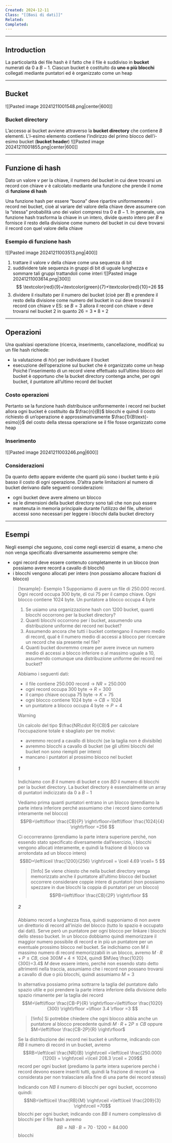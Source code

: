 ```yaml
---
Created: 2024-12-11
Class: "[[Basi di dati]]"
Related: 
Completed:
---
```

---
## Introduction
La particolarità dei file hash è il fatto che il file è suddiviso in **bucket** numerati da $0$ a $B-1$. Ciascun bucket è costituito da **uno o più blocchi** collegati mediante puntatori ed è organizzato come un heap

---
## Bucket
![[Pasted image 20241211001548.png|center|600]]
### Bucket directory
L’accesso ai bucket avviene attraverso la **bucket directory** che contiene $B$ elementi. L’$i$-esimo elemento contiene l’indirizzo del primo blocco dell’$i$-esimo bucket (**bucket header**)
![[Pasted image 20241211001855.png|center|600]]

---
## Funzione di hash
Dato un valore $v$ per la chiave, il numero del bucket in cui deve trovarsi un record con chiave $v$ è calcolato mediante una funzione che prende il nome di **funzione di hash**

Una funzione hash per essere “buona” deve ripartire uniformemente i record nei bucket, cioè al variare del valore della chiave deve assumere con la “stessa” probabilità uno dei valori compresi tra $0$ e $B-1$.
In generale, una funzione hash trasforma la chiave in un intero, divide questo intero per $B$ e fornisce il resto della divisione come numero del bucket in cui deve trovarsi il record con quel valore della chiave

### Esempio di funzione hash
![[Pasted image 20241211003513.png|400]]
1. trattare il valore $v$ della chiave come una sequenza di bit
2. suddividere tale sequenza in gruppi di bit di uguale lunghezza e sommare tali gruppi trattandoli come interi
![[Pasted image 20241211003614.png|300]]
$$
\textcolor{red}{9}+\textcolor{green}{7}+\textcolor{red}{10}=26
$$
3. dividere il risultato per il numero dei bucket (cioè per $B$) e prendere il resto della divisione come numero del bucket in cui deve trovarsi il record con chiave $v$
ES: se $B=3$ allora il record con chiave $v$ deve trovarsi nel bucket $2$ in quanto $26=3*8+2$

---
## Operazioni
Una qualsiasi operazione (ricerca, inserimento, cancellazione, modifica) su un file hash richiede:
- la valutazione di $h(v)$ per individuare il bucket
- esecuzione dell’operazione sul bucket che è organizzato come un heap
Poiché l’inserimento di un record viene effettuato sull’ultimo blocco del bucket è opportuno che la bucket directory contenga anche, per ogni bucket, il puntatore all’ultimo record del bucket

### Costo operazioni
Pertanto se la funzione hash distribuisce uniformemente i record nei bucket allora ogni bucket è costituito da $\frac{n}{B}$ blocchi e quindi il costo richiesto di un’operazione è approssimativamente $\frac{1}{B\text{-esimo}}$ del costo della stessa operazione se il file fosse organizzato come heap

### Inserimento
![[Pasted image 20241211003246.png|600]]

### Considerazioni
Da quanto detto appare evidente che quanti più sono i bucket tanto è più basso il costo di ogni operazione. D’altra parte limitazioni al numero di bucket derivano dalle seguenti considerazioni:
- ogni bucket deve avere almeno un blocco
- se le dimensioni della bucket directory sono tali che non può essere mantenuta in memoria principale durante l’utilizzo del file, ulteriori accessi sono necessari per leggere i blocchi dalla bucket directory

---
## Esempi
Negli esempi che seguono, così come negli esercizi di esame, a meno che non venga specificato diversamente assumeremo sempre che:
- ogni record deve essere contenuto completamente in un blocco (non possiamo avere record a cavallo di blocchi)
- i blocchi vengono allocati per intero (non possiamo allocare frazioni di blocco)

>[!example]- Esempio 1
>Supponiamo di avere un file di $250.000$ record. Ogni record occupa $300$ byte, di cui $75$ per il campo chiave. Ogni blocco contiene $1024$ byte. Un puntatore a blocco occupa $4$ byte
>
>1. Se usiamo una organizzazione hash con $1200$ bucket, quanti blocchi occorrono per la bucket directory?
>2. Quanti blocchi occorrono per i bucket, assumendo una distribuzione uniforme dei record nei bucket?
>3. Assumendo ancora che tutti i bucket contengano il numero medio di record, qual è il numero medio di accessi a blocco per ricercare un record che sia presente nel file?
>4. Quanti bucket dovremmo creare per avere invece un numero medio di accessi a blocco inferiore o al massimo uguale a $10$, assumendo comunque una distribuzione uniforme dei record nei bucket?
>
>Abbiamo i seguenti dati:
>- il file contiene $250.000$ record → $NR=250.000$
>- ogni record occupa $300$ byte → $R=300$
>- il campo chiave occupa $75$ byte → $K=75$
>- ogni blocco contiene $1024$ byte → $CB=1024$
>- un puntatore a blocco occupa $4$ byte → $P=4$
>
>>[!warning]
>>Un calcolo del tipo $\frac{NR\cdot R}{CB}$ per calcolare l’occupazione totale è sbagliato per tre motivi:
>>- avremmo record a cavallo di blocchi (se la taglia non è divisibile)
>>- avremmo blocchi a cavallo di bucket (se gli ultimi blocchi del bucket non sono riempiti per intero)
>>- mancano i puntatori al prossimo blocco nel bucket
>
>##### 1
>Indichiamo con $B$ il numero di bucket e con $BD$ il numero di blocchi per la bucket directory. La bucket directory è essenzialmente un array di puntatori indicizzato da $0$ a $B-1$
>
>Vediamo prima quanti puntatori entrano in un blocco (prendiamo la parte intera inferiore perché assumiamo che i record siano contenuti interamente nel blocco)
>$$PB=\left\lfloor  \frac{CB}{P}  \right\rfloor=\left\lfloor  \frac{1024}{4}  \right\rfloor =256 $$
>
>Ci occorreranno (prendiamo la parte intera superiore perché, non essendo stato specificato diversamente dall’esercizio, i blocchi vengono allocati interamente, e quindi la frazione di blocco va arrotondata ad un blocco intero)
>$$BD=\left\lceil  \frac{1200}{256}  \right\rceil = \lceil 4.69 \rceil= 5 $$
>
>>[!info]
>>Se viene chiesto che nella bucket directory venga memorizzato anche il puntatore all’ultimo blocco del bucket occorrere considerare coppie intere di puntatori (non possiamo spezzare in due blocchi la coppia di puntatori per un blocco)
>>$$PB=\left\lfloor  \frac{CB}{2P}  \right\rfloor $$
>
>##### 2
>Abbiamo record a lunghezza fissa, quindi supponiamo di non avere un direttorio di record all’inizio del blocco (tutto lo spazio è occupato dai dati). Serve però un puntatore per ogni blocco per linkare i blocchi dello stesso bucket. In un blocco dobbiamo quindi memorizzare il maggior numero possibile di record e in più un puntatore per un eventuale prossimo blocco nel bucket.
>Se indichiamo con $M$ il massimo numero di record memorizzabili in un blocco, avremo $M\cdot R+P\leq CB$, cioè $300M+4\leq 1024$, quindi $M\leq \frac{1020}{300}=3.4$
>$M$ deve essere intero, perché non essendo stato detto altrimenti nella traccia, assumiamo che i record non possano trovarsi a cavallo di due o più blocchi, quindi assumiamo $M=3$
>
>In alternativa possiamo prima sottrarre la taglia del puntatore dallo spazio utile e poi prendere la parte intera inferiore della divisione dello spazio rimanente per la taglia dei record
>$$M=\left\lfloor  \frac{CB-P}{R}  \right\rfloor=\left\lfloor  \frac{1020}{300}  \right\rfloor =\lfloor 3.4 \rfloor =3 $$
>
>>[!info]
>>Si potrebbe chiedere che ogni blocco abbia anche un puntatore al blocco precedente quindi $M\cdot R+2P\leq CB$ oppure $M=\left\lfloor  \frac{CB-2P}{R}  \right\rfloor$
>
>Se la distribuzione dei record nei bucket è uniforme, indicando con $RB$ il numero di record in un bucket, avremo
>$$RB=\left\lceil  \frac{NR}{B}  \right\rceil =\left\lceil  \frac{250.000}{1200} = \right\rceil =\lceil 208.3 \rceil = 209$$
>record per ogni bucket (prediamo la parte intera superiore perché i record devono essere inseriti tutti, quindi la frazione di record va considerata per non tralasciare alla fine di una parte dei record stessi)
>
>Indicando con $NB$ il numero di blocchi per ogni bucket, occorrono quindi:
>$$NB=\left\lceil  \frac{RB}{M}  \right\rceil =\left\lceil  \frac{209}{3}  \right\rceil =70$$
>blocchi per ogni bucket; indicando con $BB$ il numero complessivo di blocchi per il file hash avremo
>$$BB=NB\cdot B=70\cdot 1200=84.000$$
>blocchi
